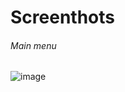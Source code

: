# Screenthots
###### Main menu
![image](https://user-images.githubusercontent.com/94574845/202859538-50522bb5-6a1b-456f-9b4c-1f67a8a637fd.png)
